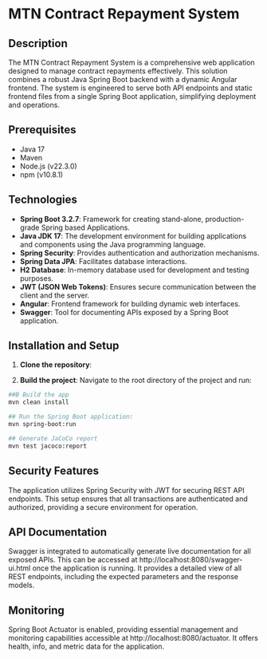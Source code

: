 # MTN Contract Repayment System

## Description
The MTN Contract Repayment System is a comprehensive web application designed to manage contract repayments effectively. This solution combines a robust Java Spring Boot backend with a dynamic Angular frontend. The system is engineered to serve both API endpoints and static frontend files from a single Spring Boot application, simplifying deployment and operations.

## Prerequisites
- Java 17
- Maven
- Node.js (v22.3.0)
- npm (v10.8.1)

## Technologies
- **Spring Boot 3.2.7**: Framework for creating stand-alone, production-grade Spring based Applications.
- **Java JDK 17**: The development environment for building applications and components using the Java programming language.
- **Spring Security**: Provides authentication and authorization mechanisms.
- **Spring Data JPA**: Facilitates database interactions.
- **H2 Database**: In-memory database used for development and testing purposes.
- **JWT (JSON Web Tokens)**: Ensures secure communication between the client and the server.
- **Angular**: Frontend framework for building dynamic web interfaces.
- **Swagger**: Tool for documenting APIs exposed by a Spring Boot application.

## Installation and Setup
1. **Clone the repository**:

2. **Build the project**:
   Navigate to the root directory of the project and run:
```bash
##B Build the app
mvn clean install

## Run the Spring Boot application:
mvn spring-boot:run

## Generate JaCoCo report
mvn test jacoco:report
```

## Security Features
The application utilizes Spring Security with JWT for securing REST API endpoints. This setup ensures that all transactions are authenticated and authorized, providing a secure environment for operation.

## API Documentation
Swagger is integrated to automatically generate live documentation for all exposed APIs. This can be accessed at http://localhost:8080/swagger-ui.html once the application is running. It provides a detailed view of all REST endpoints, including the expected parameters and the response models.

## Monitoring
Spring Boot Actuator is enabled, providing essential management and monitoring capabilities accessible at http://localhost:8080/actuator. It offers health, info, and metric data for the application.


